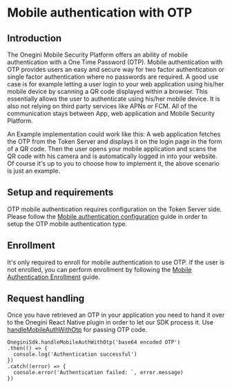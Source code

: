 # Mobile authentication with OTP

## Introduction

The Onegini Mobile Security Platform offers an ability of mobile authentication with a One Time Password (OTP). Mobile authentication with OTP provides users an easy and secure way for two factor authentication or single factor authentication where no passwords are required. A good use case is for example letting a user login to your web application using his/her mobile device by scanning a QR code displayed within a browser. This essentially allows the user to authenticate using his/her mobile device. It is also not relying on third party services like APNs or FCM. All of the communication stays between App, web application and Mobile Security Platform.

An Example implementation could work like this: A web application fetches the OTP from the Token Server and displays it on the login page in the form of a QR code. Then the user opens your mobile application and scans the QR code with his camera and is automatically logged in into your website. Of course it's up to you to choose how to implement it, the above scenario is just an example.

## Setup and requirements
OTP mobile authentication requires configuration on the Token Server side. Please follow the [Mobile authentication configuration](9-mobile-authentication.md) guide in order to setup the OTP mobile authentication type.

## Enrollment
It's only required to enroll for mobile authentication to use OTP. If the user is not enrolled, you can perform enrollment by following the [Mobile Authentication Enrollment](9-mobile-authentication.md#enrollment) guide.



## Request handling

Once you have retrieved an OTP in your application you need to hand it over to the Onegini React Native plugin in order to let our SDK process it. Use [handleMobileAuthWithOtp](../reference-guides/handleMobileAuthWithOtp.md) for passing OTP code.

```
OneginiSdk.handleMobileAuthWithOtp('base64 encoded OTP')
.then(() => {
  console.log('Authentication successful')
})
.catch((error) => {
  console.error('Authentication failed: `, error.message)
})
```


